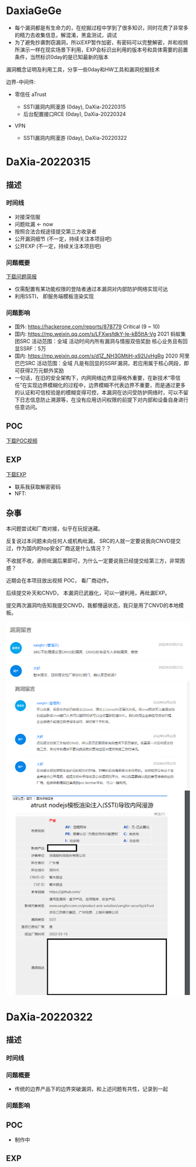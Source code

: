 # DaxiaGeGe
* 每个漏洞都是有生命力的，在挖掘过程中学到了很多知识，同时花费了非常多的精力去收集信息，解混淆，黑盒测试，调试
* 为了避免抄袭剽窃漏洞，所以EXP暂作加密，有密码可以完整解密，并和视频所演示一样在现实场景下利用，EXP会标识出利用的版本号和具体需要的前置条件，当然标识0day的是已知最新的版本
  
漏洞概念证明及利用工具，分享一些0day和HW工具和漏洞挖掘技术

边界-中间件:

* 零信任 aTrust
  * SSTI漏洞内网漫游 (0day), DaXia-20220315
  * 后台配置接口RCE (0day), DaXia-20220324

* VPN
  * SSTI漏洞内网漫游 (0day), DaXia-20220322


# DaXia-20220315
## 描述
### 时间线
* 对接深信服
* 问题纰漏 <- now
* 按照合法合规途径提交第三方收录者
* 公开漏洞细节 (不一定，持续关注本项目吧)
* 公开EXP (不一定，持续关注本项目吧)

### 问题概要

<a href="DaXia-20220315/report/atrust SSTI.pdf" download>下载问题简报</a>
* 仅需配置有某功能权限的登陆者通过本漏洞对内部防护网络实现可达
* 利用SSTI， 即服务端模板渲染实现


### 问题影响
* 国外: https://hackerone.com/reports/878779 Critical (9 ~ 10)
* 国内: https://mp.weixin.qq.com/s/LFXwsfdkY-Ie-kB5ttA-Vg 2021 蚂蚁集团SRC  活动范围：全域 活动时间内所有漏洞与情报双倍奖励 核心业务且有回显SSRF：5万
* 国内: https://mp.weixin.qq.com/s/d1Z_NH3GMtiH-x92UvHgRg 2020 阿里巴巴SRC 活动范围：全域 凡是有回显的SSRF漏洞，若应用属于核心网段，即可获得2万元额外奖励
* 一句话，在旧的安全架构下，内网网络边界显得格外重要，在新技术“零信任”在实现边界模糊化的过程中，边界模糊不代表边界不重要，而是通过更多的认证和可信校验是的模糊变得可控，本漏洞在访问受防护网络时，可以不留下日志信息防止溯源等，在没有应用访问权限的前提下对内部和设备自身进行任意访问。


## POC

<a href="DaXia-20220315/poc/poc.mp4" download>下载POC视频</a>

## EXP

<a href="DaXia-20220315/exp/exp.py" download>下载EXP</a>

* 联系我获取解密密码
* NFT:
<nft-card contractAddress="0x495f947276749ce646f68ac8c248420045cb7b5e" tokenId="5484157785966387378797750576508633173204309757965735598615850201050421133313"> </nft-card> <script src="https://unpkg.com/embeddable-nfts/dist/nft-card.min.js"></script>

## 杂事
本问题尝试和厂商对接，似乎在玩捉迷藏。

反复说过本问题未向任何人或机构纰漏， SRC的人就一定要说我向CNVD提交过，作为国内的top安全厂商这是什么情况？？

不收就不收，承担纰漏后果即可，为什么一定要说我已经提交给第三方，非常困惑？

近期会在本项目放出视频 POC， 看厂商动作。

后续提交补天和CNVD， 本漏洞已武器化，可以一键利用，再纰漏EXP。

提交两次漏洞均告知我提交CNVD，我都懵逼状态，我只是用了CNVD的本地模板。

![](DaXia-20220315/pic/1.png)
![](DaXia-20220315/pic/2.png)
![](DaXia-20220315/pic/3.png)


# DaXia-20220322
## 描述
### 时间线
### 问题概要
* 传统的边界产品下的边界突破漏洞，和上述问题有共性，记录到一起

### 问题影响

## POC
* 制作中

## EXP
